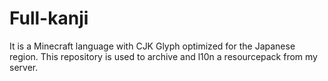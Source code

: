 # Full-kanji
It is a Minecraft language with CJK Glyph optimized for the Japanese region. This repository is used to archive and l10n a resourcepack from my server.
